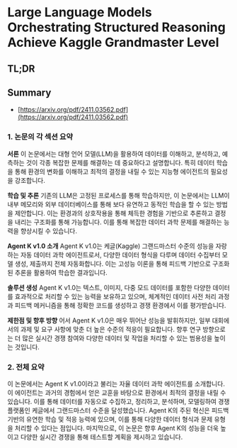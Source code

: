 # Large Language Models Orchestrating Structured Reasoning Achieve Kaggle Grandmaster Level
## TL;DR
## Summary
- [https://arxiv.org/pdf/2411.03562.pdf](https://arxiv.org/pdf/2411.03562.pdf)

### 1. 논문의 각 섹션 요약

**서론**
이 논문에서는 대형 언어 모델(LLM)을 활용하여 데이터를 이해하고, 분석하고, 예측하는 것이 각종 복잡한 문제를 해결하는 데 중요하다고 설명합니다. 특히 데이터 학습을 통해 환경의 변화를 이해하고 최적의 결정을 내릴 수 있는 지능형 에이전트의 필요성을 강조합니다.

**학습 및 추론**
기존의 LLM은 고정된 프로세스를 통해 학습하지만, 이 논문에서는 LLM이 내부 메모리와 외부 데이터베이스를 통해 보다 유연하고 동적인 학습을 할 수 있는 방법을 제안합니다. 이는 환경과의 상호작용을 통해 체득한 경험을 기반으로 추론하고 결정을 내리는 구조화를 통해 가능합니다. 이를 통해 복잡한 데이터 과학 문제를 해결하는 능력을 향상시킬 수 있습니다.

**Agent K v1.0 소개**
Agent K v1.0는 케글(Kaggle) 그랜드마스터 수준의 성능을 자랑하는 자동 데이터 과학 에이전트로서, 다양한 데이터 형식을 다루며 데이터 수집부터 모델 생성, 제출까지 전체 자동화합니다. 이는 고성능 이론을 통해 피드백 기반으로 구조화된 추론을 활용하여 학습한 결과입니다.

**솔루션 생성**
Agent K v1.0는 텍스트, 이미지, 다중 모드 데이터를 포함한 다양한 데이터를 효과적으로 처리할 수 있는 능력을 보유하고 있으며, 체계적인 데이터 사전 처리 과정과 피드백 메커니즘을 통해 정확한 코드를 생성하고 경쟁 환경에서 이를 평가받습니다.

**제한점 및 향후 방향**
어서 Agent K v1.0은 매우 뛰어난 성능을 발휘하지만, 일부 대회에서의 과제 및 요구 사항에 맞춘 더 높은 수준의 적응이 필요합니다. 향후 연구 방향으로는 더 많은 실시간 경쟁 참여와 다양한 데이터 및 작업을 처리할 수 있는 범용성을 높이는 것입니다.

### 2. 전체 요약

이 논문에서는 Agent K v1.0이라고 불리는 자율 데이터 과학 에이전트를 소개합니다. 이 에이전트는 과거의 경험에서 얻은 교훈을 바탕으로 환경에서 최적의 결정을 내릴 수 있습니다. 이를 통해 데이터를 자동으로 수집하고, 정리하고, 분석하며, 모델링하여 경쟁 플랫폼인 케글에서 그랜드마스터 수준을 달성했습니다. Agent K의 주된 혁신은 피드백 기반의 유연한 학습 및 적응 능력에 있으며, 이를 통해 다양한 데이터 형식과 문제 유형을 처리할 수 있다는 점입니다. 마지막으로, 이 논문은 향후 Agent K의 성능을 더욱 높이고 다양한 실시간 경쟁을 통해 테스트할 계획을 제시하고 있습니다.